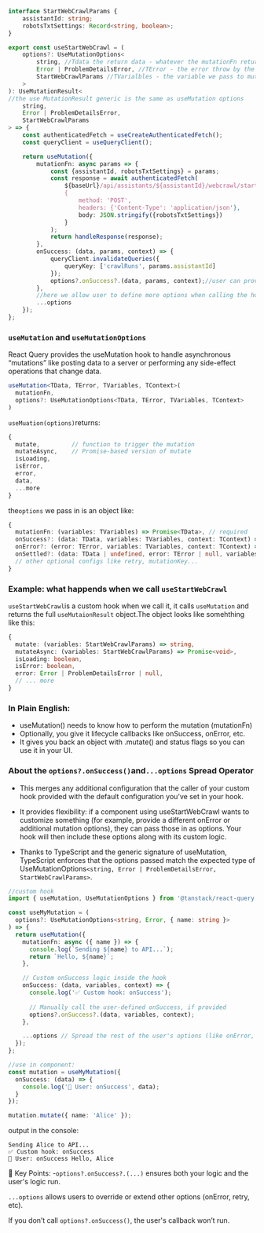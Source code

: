 ```typescript
interface StartWebCrawlParams {
    assistantId: string;
    robotsTxtSettings: Record<string, boolean>;
}

export const useStartWebCrawl = (
    options?: UseMutationOptions<
        string, //Tdata the return data - whatever the mutationFn returns
        Error | ProblemDetailsError, //TError - the error throw by the mutationFn
        StartWebCrawlParams //TVarialbles - the variable we pass to mutationFn
    >
): UseMutationResult<
//the use MutationResult generic is the same as useMutation options
    string,
    Error | ProblemDetailsError,
    StartWebCrawlParams
> => {
    const authenticatedFetch = useCreateAuthenticatedFetch();
    const queryClient = useQueryClient();

    return useMutation({
        mutationFn: async params => {
            const {assistantId, robotsTxtSettings} = params;
            const response = await authenticatedFetch(
                ${baseUrl}/api/assistants/${assistantId}/webcrawl/start,
                {
                    method: 'POST',
                    headers: {'Content-Type': 'application/json'},
                    body: JSON.stringify({robotsTxtSettings})
                }
            );
            return handleResponse(response);
        },
        onSuccess: (data, params, context) => {
            queryClient.invalidateQueries({
                queryKey: ['crawlRuns', params.assistantId]
            });
            options?.onSuccess?.(data, params, context);//user can provide his own onSuccess, and both will run
        },
        //here we allow user to define more options when calling the hook,such as onError...
        ...options
    });
};
```

### `useMutation` and `useMutationOptions`

React Query provides the useMutation hook to handle asynchronous “mutations” like posting data to a server or performing any side-effect operations that change data.

```typescript
useMutation<TData, TError, TVariables, TContext>(
  mutationFn,
  options?: UseMutationOptions<TData, TError, TVariables, TContext>
)
```
`useMuation(options)`returns:
```typescript
{
  mutate,         // function to trigger the mutation
  mutateAsync,    // Promise-based version of mutate
  isLoading,
  isError,
  error,
  data,
  ...more
}
```

the`options` we pass in is an object like:
```typescript
{
  mutationFn: (variables: TVariables) => Promise<TData>, // required
  onSuccess?: (data: TData, variables: TVariables, context: TContext) => void,
  onError?: (error: TError, variables: TVariables, context: TContext) => void,
  onSettled?: (data: TData | undefined, error: TError | null, variables: TVariables, context: TContext) => void,
  // other optional configs like retry, mutationKey...
}
```

### Example: what happends when we call `useStartWebCrawl`

`useStartWebCrawl`is a custom hook when we call it, it calls `useMutation` and returns the full `useMutaionResult` object.The object looks like somehthing like this:
```typescript
{
  mutate: (variables: StartWebCrawlParams) => string,
  mutateAsync: (variables: StartWebCrawlParams) => Promise<void>,
  isLoading: boolean,
  isError: boolean,
  error: Error | ProblemDetailsError | null,
  // ... more
}
```

### In Plain English:
- useMutation() needs to know how to perform the mutation (mutationFn)
- Optionally, you give it lifecycle callbacks like onSuccess, onError, etc.
- It gives you back an object with .mutate() and status flags so you can use it in your UI.

### About the `options?.onSuccess()`and`...options` Spread Operator
- This merges any additional configuration that the caller of your custom hook provided with the default configuration you’ve set in your hook.

- It provides flexibility: if a component using useStartWebCrawl wants to customize something (for example, provide a different onError or additional mutation options), they can pass those in as options. Your hook will then include these options along with its custom logic.

- Thanks to TypeScript and the generic signature of useMutation, TypeScript enforces that the options passed match the expected type of UseMutationOptions`<string, Error | ProblemDetailsError, StartWebCrawlParams>`.

```ts
//custom hook
import { useMutation, UseMutationOptions } from '@tanstack/react-query';

const useMyMutation = (
  options?: UseMutationOptions<string, Error, { name: string }>
) => {
  return useMutation({
    mutationFn: async ({ name }) => {
      console.log(`Sending ${name} to API...`);
      return `Hello, ${name}`;
    },

    // Custom onSuccess logic inside the hook
    onSuccess: (data, variables, context) => {
      console.log('✅ Custom hook: onSuccess');
      
      // Manually call the user-defined onSuccess, if provided
      options?.onSuccess?.(data, variables, context);
    },

    ...options // Spread the rest of the user's options (like onError, retry, etc.)
  });
};

//use in component:
const mutation = useMyMutation({
  onSuccess: (data) => {
    console.log('🙋 User: onSuccess', data);
  }
});

mutation.mutate({ name: 'Alice' });
```
output in the console:
```nginx
Sending Alice to API...
✅ Custom hook: onSuccess
🙋 User: onSuccess Hello, Alice
```

📌 Key Points:
-`options?.onSuccess?.(...)` ensures both your logic and the user's logic run.

`...options` allows users to override or extend other options (onError, retry, etc).

If you don’t call `options?.onSuccess()`, the user's callback won’t run.